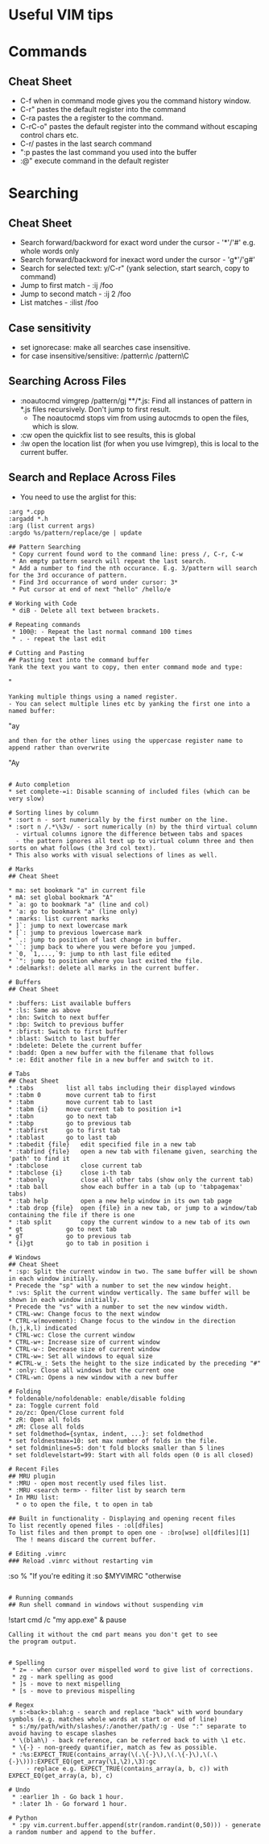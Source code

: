# Useful VIM tips

# Commands
## Cheat Sheet
 * C-f when in command mode gives you the command history window.
 * C-r" pastes the default register into the command
 * C-ra pastes the a register to the command.
 * C-rC-o" pastes the default register into the command without escaping control chars etc.
 * C-r/ pastes in the last search command
 * ":p pastes the last command you used into the buffer
 * :@" execute command in the default register

# Searching
## Cheat Sheet
 * Search forward/backword for exact word under the cursor - '*'/'#' e.g. whole words only
 * Search forward/backword for inexact word under the cursor - 'g*'/'g#'  
 * Search for selected text: y/C-r" (yank selection, start search, copy to command)
 * Jump to first match - :ij /foo
 * Jump to second match - :ij 2 /foo
 * List matches - :ilist /foo

## Case sensitivity
 * set ignorecase: make all searches case insensitive.
 * for case insensitive/sensitive: /pattern\c /pattern\C

## Searching Across Files
 * :noautocmd vimgrep /pattern/gj **/*.js: Find all instances of pattern in *.js files recursively. Don't jump to first result.
    - The noautocmd stops vim from using autocmds to open the files, which is slow. 
 * :cw open the quickfix list to see results, this is global
 * :lw open the location list (for when you use lvimgrep), this is local to the current buffer.

## Search and Replace Across Files
 * You need to use the arglist for this:
```
:arg *.cpp 
:argadd *.h
:arg (list current args)
:argdo %s/pattern/replace/ge | update

## Pattern Searching
 * Copy current found word to the command line: press /, C-r, C-w
 * An empty pattern search will repeat the last search.
 * Add a number to find the nth occurance. E.g. 3/pattern will search for the 3rd occurance of pattern.
 * Find 3rd occurrance of word under cursor: 3*
 * Put cursor at end of next "hello" /hello/e

# Working with Code
 * diB - Delete all text between brackets.

# Repeating commands
 * 100@: - Repeat the last normal command 100 times 
 * . - repeat the last edit

# Cutting and Pasting
## Pasting text into the command buffer
Yank the text you want to copy, then enter command mode and type:
```
<c-R> "
```
Yanking multiple things using a named register.
- You can select multiple lines etc by yanking the first one into a named buffer:
  ```
  "ay
  ```
  and then for the other lines using the uppercase register name to append rather than overwrite
  ```
  "Ay
  ```

# Auto completion
 * set complete-=i: Disable scanning of included files (which can be very slow)

# Sorting lines by column
 * :sort n - sort numerically by the first number on the line.
 * :sort n /.*\%3v/ - sort numerically (n) by the third virtual column
    - virtual columns ignore the difference between tabs and spaces
    - the pattern ignores all text up to virtual column three and then sorts on what follows (the 3rd col text).
 * This also works with visual selections of lines as well.

# Marks
## Cheat Sheet

 * ma: set bookmark "a" in current file
 * mA: set global bookmark "A"
 * `a: go to bookmark "a" (line and col)
 * 'a: go to bookmark "a" (line only)
 * :marks: list current marks
 * ]`: jump to next lowercase mark
 * [`: jump to previous lowercase mark
 * `.: jump to position of last change in buffer.
 * ``: jump back to where you were before you jumped.
 * `0, `1,...,`9: jump to nth last file edited
 * `": jump to position where you last exited the file.
 * :delmarks!: delete all marks in the current buffer.

# Buffers
## Cheat Sheet

 * :buffers: List available buffers
 * :ls: Same as above
 * :bn: Switch to next buffer
 * :bp: Switch to previous buffer
 * :bfirst: Switch to first buffer
 * :blast: Switch to last buffer
 * :bdelete: Delete the current buffer
 * :badd: Open a new buffer with the filename that follows
 * :e: Edit another file in a new buffer and switch to it.

# Tabs
## Cheat Sheet
 * :tabs         list all tabs including their displayed windows
 * :tabm 0       move current tab to first
 * :tabm         move current tab to last
 * :tabm {i}     move current tab to position i+1
 * :tabn         go to next tab
 * :tabp         go to previous tab
 * :tabfirst     go to first tab
 * :tablast      go to last tab
 * :tabedit {file}   edit specified file in a new tab
 * :tabfind {file}   open a new tab with filename given, searching the 'path' to find it
 * :tabclose         close current tab
 * :tabclose {i}     close i-th tab
 * :tabonly          close all other tabs (show only the current tab)
 * :tab ball         show each buffer in a tab (up to 'tabpagemax' tabs)
 * :tab help         open a new help window in its own tab page
 * :tab drop {file}  open {file} in a new tab, or jump to a window/tab containing the file if there is one
 * :tab split        copy the current window to a new tab of its own
 * gt            go to next tab
 * gT            go to previous tab
 * {i}gt         go to tab in position i

# Windows
## Cheat Sheet
 * :sp: Split the current window in two. The same buffer will be shown in each window initially.
 * Precede the "sp" with a number to set the new window height.
 * :vs: Split the current window vertically. The same buffer will be shown in each window initially.
 * Precede the "vs" with a number to set the new window width.
 * CTRL-ww: Change focus to the next window
 * CTRL-w(movement): Change focus to the window in the direction (h,j,k,l) indicated
 * CTRL-wc: Close the current window
 * CTRL-w+: Increase size of current window
 * CTRL-w-: Decrease size of current window
 * CTRL-w=: Set all windows to equal size
 * #CTRL-w_: Sets the height to the size indicated by the preceding "#"
 * :only: Close all windows but the current one
 * CTRL-wn: Opens a new window with a new buffer

# Folding
 * foldenable/nofoldenable: enable/disable folding
 * za: Toggle current fold
 * zo/zc: Open/Close current fold
 * zR: Open all folds
 * zM: Close all folds
 * set foldmethod={syntax, indent, ...}: set foldmethod
 * set foldnestmax=10: set max number of folds in the file.
 * set foldminlines=5: don't fold blocks smaller than 5 lines
 * set foldlevelstart=99: Start with all folds open (0 is all closed)

# Recent Files
## MRU plugin
 * :MRU - open most recently used files list.
 * :MRU <search term> - filter list by search term
 * In MRU list:
    * o to open the file, t to open in tab

## Built in functionality - Displaying and opening recent files
To list recently opened files - :ol[dfiles]
To list files and then prompt to open one - :bro[wse] ol[dfiles][1]
    The ! means discard the current buffer.

# Editing .vimrc
### Reload .vimrc without restarting vim
```
:so % "If you're editing it
:so $MYVIMRC "otherwise
```

# Running commands
## Run shell command in windows without suspending vim
```
!start cmd /c "my app.exe" & pause
```
Calling it without the cmd part means you don't get to see 
the program output.


# Spelling
 * z= - when cursor over mispelled word to give list of corrections.
 * zg - mark spelling as good
 * ]s - move to next mispelling
 * [s - move to previous mispelling

# Regex
 * s:<back>:blah:g - search and replace "back" with word boundary symbols (e.g. matches whole words at start or end of line)
 * s:/my/path/with/slashes/:/another/path/:g - Use ":" separate to avoid having to escape slashes
 * \(blah\) - back reference, can be referred back to with \1 etc.
 * \{-} - non-greedy quantifier, match as few as possible.
 * :%s:EXPECT_TRUE(contains_array(\(.\{-}\),\(.\{-}\),\(.\{-}\))):EXPECT_EQ(get_array(\1,\2),\3):gc 
     - replace e.g. EXPECT_TRUE(contains_array(a, b, c)) with EXPECT_EQ(get_array(a, b), c)

# Undo
 * :earlier 1h - Go back 1 hour.
 * :later 1h - Go forward 1 hour.

# Python
 * :py vim.current.buffer.append(str(random.randint(0,50))) - generate a random number and append to the buffer.
